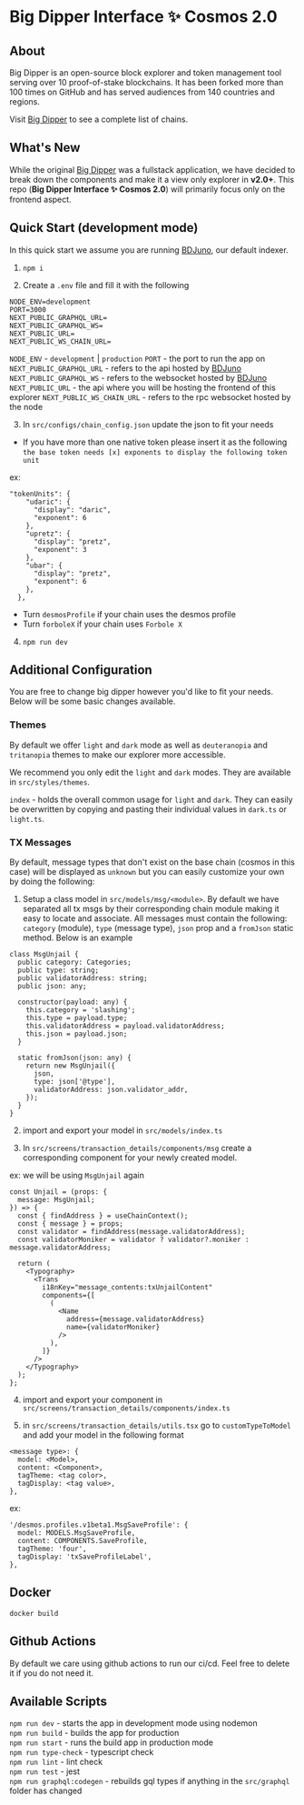 # Big Dipper Interface ✨ Cosmos 2.0

## About
Big Dipper is an open-source block explorer and token management tool serving over 10 proof-of-stake blockchains. It has been forked more than 100 times on GitHub and has served audiences from 140 countries and regions.

Visit [Big Dipper](https://bigdipper.live/) to see a complete list of chains.

## What's New
While the original [Big Dipper](https://github.com/forbole/big-dipper) was a fullstack application, we have decided to break down the components and make it a view only explorer in **v2.0+**. This repo (**Big Dipper Interface ✨ Cosmos 2.0**) will primarily focus only on the frontend aspect.

## Quick Start (development mode)
In this quick start we assume you are running [BDJuno](https://github.com/forbole/bdjuno), our default indexer.

1) `npm i`

2) Create a `.env` file and fill it with the following

```
NODE_ENV=development
PORT=3000
NEXT_PUBLIC_GRAPHQL_URL=
NEXT_PUBLIC_GRAPHQL_WS=
NEXT_PUBLIC_URL=
NEXT_PUBLIC_WS_CHAIN_URL=
```

`NODE_ENV` - `development` | `production`
`PORT` - the port to run the app on
`NEXT_PUBLIC_GRAPHQL_URL` - refers to the api hosted by [BDJuno](https://github.com/forbole/bdjuno)
`NEXT_PUBLIC_GRAPHQL_WS` - refers to the websocket hosted by [BDJuno](https://github.com/forbole/bdjuno)
`NEXT_PUBLIC_URL` - the api where you will be hosting the frontend of this explorer
`NEXT_PUBLIC_WS_CHAIN_URL` - refers to the rpc websocket hosted by the node

3) In `src/configs/chain_config.json` update the json to fit your needs

- If you have more than one native token please insert it as the following `the base token needs [x] exponents to display the following token unit`

ex:
```
"tokenUnits": {
    "udaric": {
      "display": "daric",
      "exponent": 6
    },
    "upretz": {
      "display": "pretz",
      "exponent": 3
    },
    "ubar": {
      "display": "pretz",
      "exponent": 6
    },
  },
```

- Turn `desmosProfile` if your chain uses the desmos profile
- Turn `forboleX` if your chain uses `Forbole X`

4) `npm run dev`

## Additional Configuration
You are free to change big dipper however you'd like to fit your needs. Below will be some basic changes available.

### Themes
By default we offer `light` and `dark` mode as well as `deuteranopia` and `tritanopia` themes to make our explorer more accessible.

We recommend you only edit the `light` and `dark` modes. They are available in `src/styles/themes`.

`index` - holds the overall common usage for `light` and `dark`. They can easily be overwritten by copying and pasting their individual values in `dark.ts` or `light.ts`.

### TX Messages
By default, message types that don't exist on the base chain (cosmos in this case) will be displayed as `unknown` but you can easily customize your own by doing the following:

1) Setup a class model in `src/models/msg/<module>`. By default we have separated all tx msgs by their corresponding chain module making it easy to locate and associate. All messages must contain the following: `category` (module), `type` (message type), `json` prop and a `fromJson` static method. Below is an example

```
class MsgUnjail {
  public category: Categories;
  public type: string;
  public validatorAddress: string;
  public json: any;

  constructor(payload: any) {
    this.category = 'slashing';
    this.type = payload.type;
    this.validatorAddress = payload.validatorAddress;
    this.json = payload.json;
  }

  static fromJson(json: any) {
    return new MsgUnjail({
      json,
      type: json['@type'],
      validatorAddress: json.validator_addr,
    });
  }
}
```

2. import and export your model in `src/models/index.ts`

3. In `src/screens/transaction_details/components/msg` create a corresponding component for your newly created model.

ex: we will be using `MsgUnjail` again

```
const Unjail = (props: {
  message: MsgUnjail;
}) => {
  const { findAddress } = useChainContext();
  const { message } = props;
  const validator = findAddress(message.validatorAddress);
  const validatorMoniker = validator ? validator?.moniker : message.validatorAddress;

  return (
    <Typography>
      <Trans
        i18nKey="message_contents:txUnjailContent"
        components={[
          (
            <Name
              address={message.validatorAddress}
              name={validatorMoniker}
            />
          ),
        ]}
      />
    </Typography>
  );
};
```

4. import and export your component in `src/screens/transaction_details/components/index.ts`

5. in `src/screens/transaction_details/utils.tsx` go to `customTypeToModel` and add your model in the following format

```
<message type>: {
  model: <Model>,
  content: <Component>,
  tagTheme: <tag color>,
  tagDisplay: <tag value>,
},
```

ex:
```
'/desmos.profiles.v1beta1.MsgSaveProfile': {
  model: MODELS.MsgSaveProfile,
  content: COMPONENTS.SaveProfile,
  tagTheme: 'four',
  tagDisplay: 'txSaveProfileLabel',
},
```

## Docker
`docker build`

## Github Actions
By default we care using github actions to run our ci/cd. Feel free to delete it if you do not need it.

## Available Scripts

`npm run dev` - starts the app in development mode using nodemon \
`npm run build` - builds the app for production \
`npm run start` - runs the build app in production mode \
`npm run type-check` - typescript check \
`npm run lint` - lint check \
`npm run test` - jest \
`npm run graphql:codegen` - rebuilds gql types if anything in the `src/graphql` folder has changed

